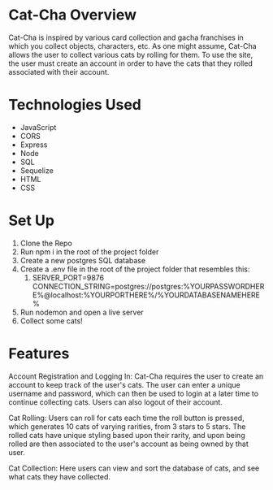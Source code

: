 # Cat-Cha Overview
Cat-Cha is inspired by various card collection and gacha franchises in which you collect objects, characters, etc. As one might assume, Cat-Cha allows the user to collect various cats by rolling for them. To use the site, the user must create an account in order to have the cats that they rolled associated with their account.

# Technologies Used
- JavaScript
- CORS
- Express
- Node
- SQL
- Sequelize
- HTML
- CSS

# Set Up
1. Clone the Repo
2. Run npm i in the root of the project folder
3. Create a new postgres SQL database
4. Create a .env file in the root of the project folder that resembles this:
    1. SERVER_PORT=9876
CONNECTION_STRING=postgres://postgres:%YOURPASSWORDHERE%@localhost:%YOURPORTHERE%/%YOURDATABASENAMEHERE%
5. Run nodemon and open a live server
6. Collect some cats!

# Features 
Account Registration and Logging In: Cat-Cha requires the user to create an account to keep track of the user's cats. The user can enter a unique username and password, which can then be used to login at a later time to continue collecting cats. Users can also logout of their account.

Cat Rolling: Users can roll for cats each time the roll button is pressed, which generates 10 cats of varying rarities, from 3 stars to 5 stars. The rolled cats have unique styling based upon their rarity, and upon being rolled are then associated to the user's account as being owned by that user.

Cat Collection: Here users can view and sort the database of cats, and see what cats they have collected.